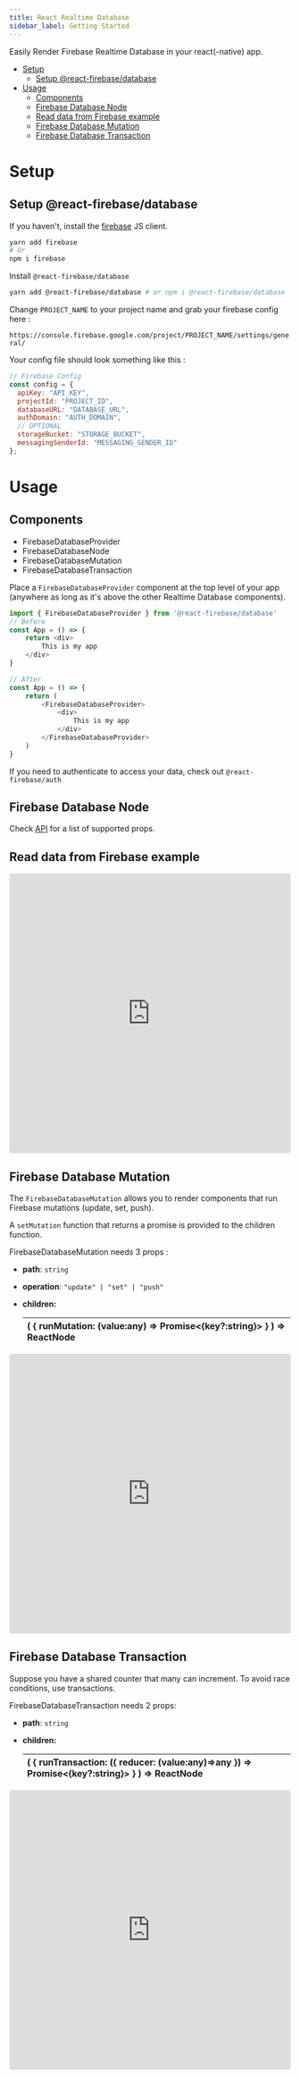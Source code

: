 ```yaml
---
title: React Realtime Database
sidebar_label: Getting Started
---
```


Easily Render Firebase Realtime Database in your react\(-native\) app.


- [Setup](#setup)
    - [Setup @react-firebase/database](#setup-react-firebasedatabase)
- [Usage](#usage)
    - [Components](#components)
    - [Firebase Database Node](#firebase-database-node)
    - [Read data from Firebase example](#read-data-from-firebase-example)
    - [Firebase Database Mutation](#firebase-database-mutation)
    - [Firebase Database Transaction](#firebase-database-transaction)

# Setup

## Setup @react-firebase/database 

If you haven't, install the [firebase](https://www.npmjs.com/package/firebase) JS client.

```bash
yarn add firebase
# Or 
npm i firebase
```

Install `@react-firebase/database`

```bash
yarn add @react-firebase/database # or npm i @react-firebase/database
```


Change `PROJECT_NAME` to your project name and grab your firebase config here : 

`https://console.firebase.google.com/project/PROJECT_NAME/settings/general/`

Your config file should look something like this : 

```javascript
// Firebase Config
const config = {
  apiKey: "API_KEY",
  projectId: "PROJECT_ID",
  databaseURL: "DATABASE_URL",
  authDomain: "AUTH_DOMAIN",
  // OPTIONAL
  storageBucket: "STORAGE_BUCKET",
  messagingSenderId: "MESSAGING_SENDER_ID"
};
```

# Usage

## Components

* FirebaseDatabaseProvider
* FirebaseDatabaseNode
* FirebaseDatabaseMutation
* FirebaseDatabaseTransaction

Place a `FirebaseDatabaseProvider` component at the top level of your app \(anywhere as long as it's above the other Realtime Database components\). 

```javascript
import { FirebaseDatabaseProvider } from '@react-firebase/database'
// Before
const App = () => {
    return <div>
        This is my app
    </div>
}

// After
const App = () => {
    return (
        <FirebaseDatabaseProvider>
            <div>
                This is my app
            </div>
        </FirebaseDatabaseProvider>
    )
}
```

If you need to authenticate to access your data, check out `@react-firebase/auth`

## Firebase Database Node

Check [API](api.md) for a list of supported props.

## Read data from Firebase example

<iframe src="https://codesandbox.io/embed/github/rakannimer/react-firebase/tree/master/modules/sandboxes/firebase-database-infinite-list" style="width:100%; height:500px; border:0; border-radius: 4px; overflow:hidden;" sandbox="allow-modals allow-forms allow-popups allow-scripts allow-same-origin"></iframe>

## Firebase Database Mutation

The `FirebaseDatabaseMutation` allows you to render components that run Firebase mutations \(update, set, push\).

A `setMutation` function that returns a promise is provided to the children function.

FirebaseDatabaseMutation needs 3 props : 

* **path**: `string`
* **operation**: `"update" | "set" | "push"` 
* **children:** 

  | \(   {     runMutation: \(value:any\) =&gt; Promise&lt;{key?:string}&gt;   } \) =&gt; ReactNode |
  | :--- |

<iframe src="https://codesandbox.io/embed/5v2w2n5r9p" style="width:100%; height:500px; border:0; border-radius: 4px; overflow:hidden;" sandbox="allow-modals allow-forms allow-popups allow-scripts allow-same-origin"></iframe>

## Firebase Database Transaction

Suppose you have a shared counter that many can increment. To avoid race conditions, use transactions.

FirebaseDatabaseTransaction needs 2 props: 

* **path**: `string`
* **children:** 

  | \(   {     runTransaction: \({ reducer: \(value:any\)=&gt;any }\) =&gt; Promise&lt;{key?:string}&gt;   } \) =&gt; ReactNode |
  | :--- |


<iframe src="https://codesandbox.io/embed/github/rakannimer/react-firebase/tree/master/modules/sandboxes/firebase-database-transaction" style="width:100%; height:500px; border:0; border-radius: 4px; overflow:hidden;" sandbox="allow-modals allow-forms allow-popups allow-scripts allow-same-origin"></iframe>
 

